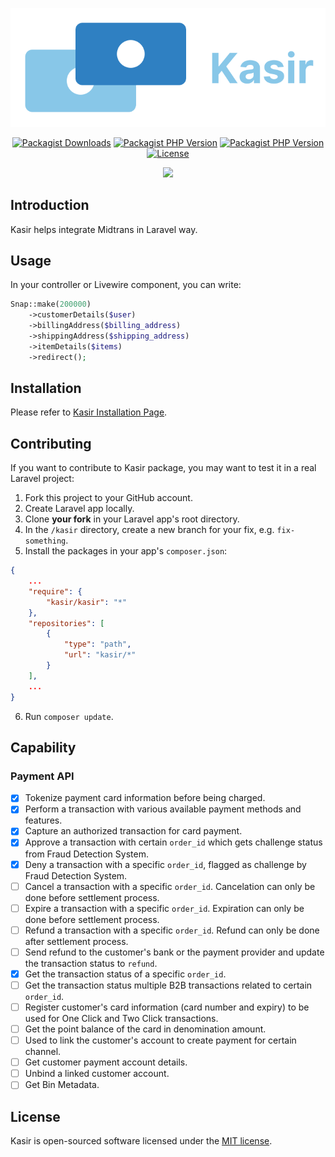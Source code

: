 <p align="center">
    <img src="art/svg/logo-wordmark-side.svg" alt="Kasir Logo">
</p>

<p align="center">
    <a href="https://packagist.org/packages/kasir/kasir"><img alt="Packagist Downloads" src="https://img.shields.io/packagist/dt/kasir/kasir"></a>
    <a href="https://packagist.org/packages/kasir/kasir"><img alt="Packagist PHP Version" src="https://img.shields.io/packagist/dependency-v/kasir/kasir/illuminate/contracts"></a>
    <a href="https://packagist.org/packages/kasir/kasir"><img alt="Packagist PHP Version" src="https://img.shields.io/packagist/dependency-v/kasir/kasir/php"></a>
    <a href="https://packagist.org/packages/kasir/kasir"><img src="https://img.shields.io/packagist/l/kasir/kasir" alt="License"></a>
</p>

<p align="center">
    <a href="https://github.com/kasirphp/kasir/actions/workflows/tests.yml"><img src="https://github.com/kasirphp/kasir/actions/workflows/tests.yml/badge.svg" /></a>
</p>

## Introduction

Kasir helps integrate Midtrans in Laravel way.

## Usage

In your controller or Livewire component, you can write:

```php
Snap::make(200000)
    ->customerDetails($user)
    ->billingAddress($billing_address)
    ->shippingAddress($shipping_address)
    ->itemDetails($items)
    ->redirect();
```

## Installation

Please refer to [Kasir Installation Page](https://github.com/kasirphp/kasir/wiki/Installation).

## Contributing

If you want to contribute to Kasir package, you may want to test it in a real Laravel project:

1. Fork this project to your GitHub account.
2. Create Laravel app locally.
3. Clone **your fork** in your Laravel app's root directory.
4. In the `/kasir` directory, create a new branch for your fix, e.g. `fix-something`.
5. Install the packages in your app's `composer.json`:

```json
{
    ...
    "require": {
        "kasir/kasir": "*"
    },
    "repositories": [
        {
            "type": "path",
            "url": "kasir/*"
        }
    ],
    ...
}
```

6. Run `composer update`.

## Capability

### Payment API

- [x] Tokenize payment card information before being charged.
- [x] Perform a transaction with various available payment methods and features.
- [x] Capture an authorized transaction for card payment.
- [x] Approve a transaction with certain `order_id` which gets challenge status from Fraud Detection System.
- [x] Deny a transaction with a specific `order_id`, flagged as challenge by Fraud Detection System.
- [ ] Cancel a transaction with a specific `order_id`. Cancelation can only be done before settlement process.
- [ ] Expire a transaction with a specific `order_id`. Expiration can only be done before settlement process.
- [ ] Refund a transaction with a specific `order_id`. Refund can only be done after settlement process.
- [ ] Send refund to the customer's bank or the payment provider and update the transaction status to `refund`.
- [x] Get the transaction status of a specific `order_id`.
- [ ] Get the transaction status multiple B2B transactions related to certain `order_id`.
- [ ] Register customer's card information (card number and expiry) to be used for One Click and Two Click transactions.
- [ ] Get the point balance of the card in denomination amount.
- [ ] Used to link the customer's account to create payment for certain channel.
- [ ] Get customer payment account details.
- [ ] Unbind a linked customer account.
- [ ] Get Bin Metadata.

## License

Kasir is open-sourced software licensed under the [MIT license](LICENSE.md).
